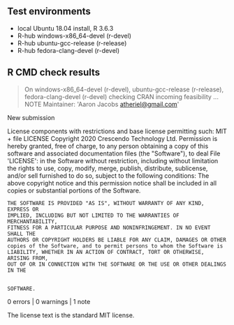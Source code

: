 ## Test environments

- local Ubuntu 18.04 install, R 3.6.3
- R-hub windows-x86_64-devel (r-devel)
- R-hub ubuntu-gcc-release (r-release)
- R-hub fedora-clang-devel (r-devel)

## R CMD check results

> On windows-x86_64-devel (r-devel), ubuntu-gcc-release (r-release), fedora-clang-devel (r-devel)
  checking CRAN incoming feasibility ... NOTE
  Maintainer: 'Aaron Jacobs <atheriel@gmail.com>'

  New submission

  License components with restrictions and base license permitting such:
    MIT + file LICENSE
    Copyright 2020 Crescendo Technology Ltd.
    Permission is hereby granted, free of charge, to any person obtaining a copy
    of this software and associated documentation files (the "Software"), to deal
  File 'LICENSE':
    in the Software without restriction, including without limitation the rights
    to use, copy, modify, merge, publish, distribute, sublicense, and/or sell
    furnished to do so, subject to the following conditions:
    The above copyright notice and this permission notice shall be included in all
    copies or substantial portions of the Software.

    THE SOFTWARE IS PROVIDED "AS IS", WITHOUT WARRANTY OF ANY KIND, EXPRESS OR
    IMPLIED, INCLUDING BUT NOT LIMITED TO THE WARRANTIES OF MERCHANTABILITY,
    FITNESS FOR A PARTICULAR PURPOSE AND NONINFRINGEMENT. IN NO EVENT SHALL THE
    AUTHORS OR COPYRIGHT HOLDERS BE LIABLE FOR ANY CLAIM, DAMAGES OR OTHER
    copies of the Software, and to permit persons to whom the Software is
    LIABILITY, WHETHER IN AN ACTION OF CONTRACT, TORT OR OTHERWISE, ARISING FROM,
    OUT OF OR IN CONNECTION WITH THE SOFTWARE OR THE USE OR OTHER DEALINGS IN THE


    SOFTWARE.

0 errors | 0 warnings | 1 note

The license text is the standard MIT license.
